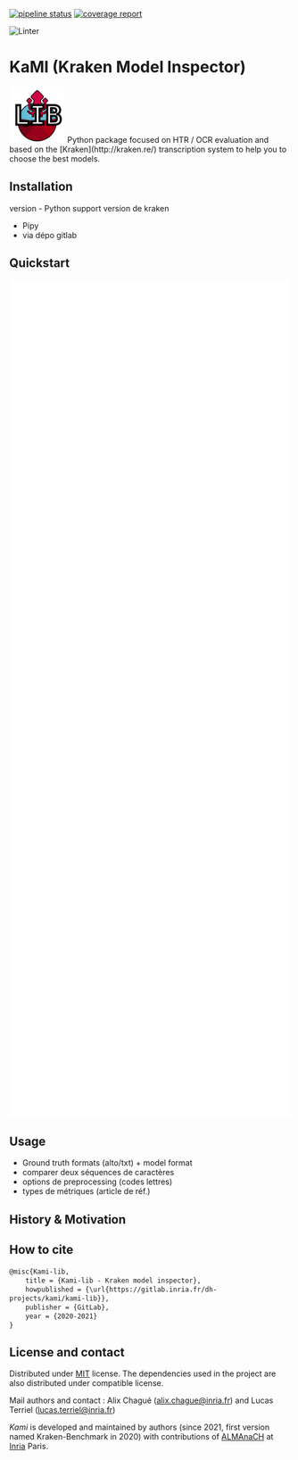 [![pipeline status](https://gitlab.inria.fr/dh-projects/kami/kami-lib/badges/master/pipeline.svg)](https://gitlab.inria.fr/dh-projects/kami/kami-lib/-/commits/master) [![coverage report](https://gitlab.inria.fr/dh-projects/kami/kami-lib/badges/master/coverage.svg)](https://gitlab.inria.fr/dh-projects/kami/kami-lib/-/commits/master) 

![Linter](https://img.shields.io/badge/Linter-Pylint-blue)
# KaMI (Kraken Model Inspector)

<!--![KaMI lib logo](./docs/static/kramin_carmin_lib.png)-->

<img src="./docs/static/kramin_carmin_lib.png" alt="KaMI lib logo" height="100" width ="100"/>
Python package focused on HTR / OCR evaluation and based on the [Kraken](http://kraken.re/) transcription system
to help you to choose the best models.

## Installation

version - Python support
version de kraken

- Pipy
- via dépo gitlab

## Quickstart

<img src="./docs/static/example-kami-lib.svg" alt="Kami code example" height="1500" width ="800"/>

## Usage

- Ground truth formats (alto/txt) + model format
- comparer deux séquences de caractères
- options de preprocessing (codes lettres)
- types de métriques (article de réf.)

## History & Motivation

## How to cite 

```
@misc{Kami-lib,
    title = {Kami-lib - Kraken model inspector},
    howpublished = {\url{https://gitlab.inria.fr/dh-projects/kami/kami-lib}},
    publisher = {GitLab},
    year = {2020-2021}
}
```

## License and contact

Distributed under [MIT](./LICENSE) license. The dependencies used in the project are  also distributed under compatible 
license.

Mail authors and contact : Alix Chagué (alix.chague@inria.fr) and Lucas Terriel (lucas.terriel@inria.fr) 

*Kami* is developed and maintained by authors (since 2021, first version named Kraken-Benchmark in 2020) 
with contributions of [ALMAnaCH](http://almanach.inria.fr/index-en.html) at [Inria](https://www.inria.fr/en) Paris.


